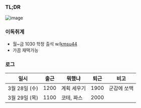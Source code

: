 ### TL;DR

![image](https://github.com/luciancah/TIL/assets/8311335/bb149f9a-0270-49f0-b0c1-810e65842895)

### 이독취계
- 월~금 1030 학정 출석 w/[kmsu44](https://github.com/kmsu44)
- 가끔 재택가능

### 로그
| 일시                | 출근                | 뭐했냐               |  퇴근           | 비고                       |
|-------------------|-------------------|-------------------|---------------|--------------------------|
| 3월 28일 (수)  | 1200          | 계획 세우기       | 1900              | 군감에 쏘맥 |
| 3월 29일 (목)  | 1100          | 코테, 짜스       | 2000              |  |
